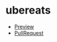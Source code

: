 # ubereats
 -	 [Preview](https://dkovale.github.io/ubereats/Index.html)
 -	 [PullRequest](https://github.com/DKovale/ubereats/pull/1/files)

